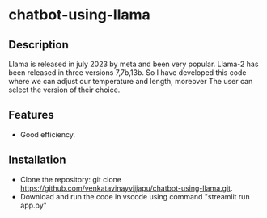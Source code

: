 # chatbot-using-llama

## Description
Llama is released in july 2023 by meta and been very popular. Llama-2 has been released in three versions 7,7b,13b. So I have developed this code where we can adjust our temperature and length, moreover The user can select the version of their choice.

## Features

- Good efficiency.

## Installation

- Clone the repository: git clone https://github.com/venkatavinayvijjapu/chatbot-using-llama.git.
- Download and run the code in vscode using command "streamlit run app.py"



